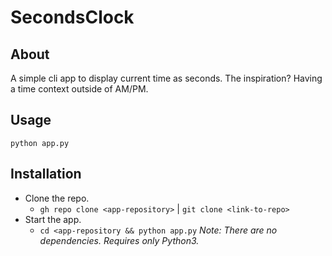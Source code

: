# SecondsClock

## About
A simple cli app to display current time as seconds. The inspiration? Having a time context outside of AM/PM.

## Usage
`python app.py`

## Installation
* Clone the repo.
	- `gh repo clone <app-repository>` | `git clone <link-to-repo>`
* Start the app.
	- `cd <app-repository && python app.py`
*Note: There are no dependencies. Requires only Python3.*